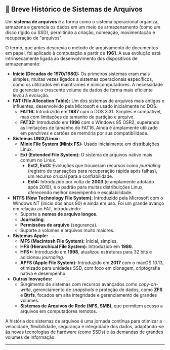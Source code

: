 ## 📜 Breve Histórico de Sistemas de Arquivos

Um **sistema de arquivos** é a forma como o sistema operacional organiza, armazena e gerencia os dados em um meio de armazenamento (como um disco rígido ou SSD), permitindo a criação, nomeação, movimentação e recuperação de "arquivos".

O termo, que antes descrevia o método de arquivamento de documentos em papel, foi aplicado à computação a partir de **1961**. A sua evolução está intrinsecamente ligada ao desenvolvimento dos dispositivos de armazenamento:

* **Início (Décadas de 1970/1980):** Os primeiros sistemas eram mais simples, muitas vezes ligados a sistemas operacionais específicos, como os utilizados em mainframes e minicomputadores. A necessidade de gerenciar o crescente volume de dados de forma mais eficiente levou à evolução.
* **FAT (File Allocation Table):** Um dos sistemas de arquivos mais antigos e influentes, desenvolvido pela Microsoft e usado inicialmente no DOS.
    * **FAT16:** Introduzido em **1987** com o DOS 3.31. Simples e compatível, mas com limitações de tamanho de partição e arquivo.
    * **FAT32:** Introduzido em **1996** com o Windows 95 OSR2, superando as limitações de tamanho do FAT16. Ainda é amplamente utilizado em *pendrives* e cartões de memória por sua compatibilidade.
* **Sistemas UNIX/Linux:**
    * **Minix File System (Minix FS):** Usado inicialmente em distribuições Linux.
    * **Ext (Extended File System):** O sistema de arquivos nativo mais comum no Linux.
        * **Ext2, Ext3:** Evoluções que trouxeram recursos como *journaling* (registro de transações para recuperação rápida após falhas), um recurso crucial para a confiabilidade.
        * **Ext4:** Introduzido por volta de **2003** (e amplamente adotado após 2010), é o padrão para muitas distribuições Linux, oferecendo melhor desempenho e escalabilidade.
* **NTFS (New Technology File System):** Introduzido pela Microsoft com o Windows NT (início dos anos 90) e ainda em uso. Foi um grande avanço em relação ao FAT, introduzindo:
    * Suporte a **nomes de arquivo longos**.
    * **Journaling**.
    * **Permissões de arquivo** (segurança).
    * Suporte a volumes e arquivos muito maiores.
* **Sistemas Apple:**
    * **MFS (Macintosh File System):** Inicial, simples.
    * **HFS (Hierarchical File System):** Introduzido em **1986**.
    * **HFS+:** Introduzido em **1998**, atualizou estruturas para 32 bits e adicionou *journaling*.
    * **APFS (Apple File System):** Introduzido em **2017** com o macOS 10.13, otimizado para unidades SSD, com foco em clonagem, criptografia nativa e desempenho.
* **Outras Inovações:**
    * Surgimento de sistemas com recursos avançados como *copy-on-write*, gerenciamento de *snapshots* e proteção de dados, como **ZFS** e **Btrfs**, focados em alta integridade e gerenciamento de grandes volumes.
    * **Sistemas de Arquivos de Rede (NFS, SMB)**, que permitem acesso a arquivos em computadores remotos.

A história dos sistemas de arquivos é uma jornada contínua para otimizar a velocidade, flexibilidade, segurança e integridade dos dados, adaptando-se às novas tecnologias de hardware (como SSDs) e às demandas de grandes volumes de informação.

---
